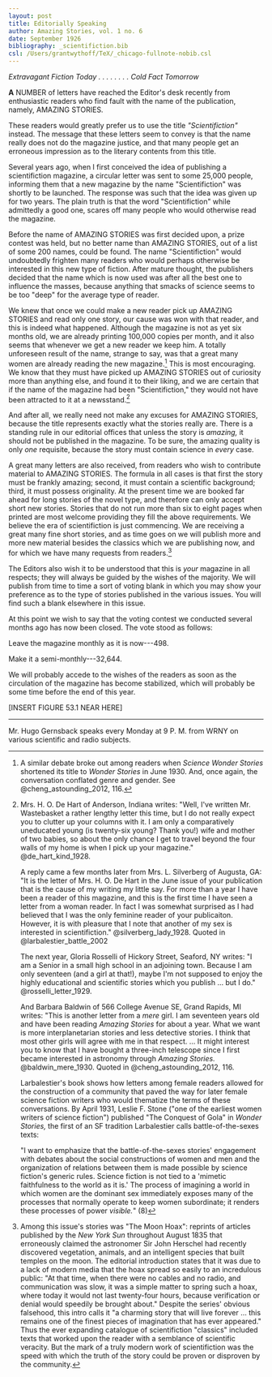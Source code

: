 ```yaml
---
layout: post
title: Editorially Speaking
author: Amazing Stories, vol. 1 no. 6
date: September 1926
bibliography: _scientifiction.bib
csl: /Users/grantwythoff/TeX/_chicago-fullnote-nobib.csl
---
```


*Extravagant Fiction Today . . . . . . . . Cold Fact Tomorrow*

**A** NUMBER of letters have reached the Editor's desk recently from enthusiastic readers who find fault with the name of the publication, namely, AMAZING STORIES.

These readers would greatly prefer us to use the title *"Scientifiction"* instead. The message that these letters seem to convey is that the name really does not do the magazine justice, and that many people get an erroneous impression as to the literary contents from this title.

Several years ago, when I first conceived the idea of publishing a scientifiction magazine, a circular letter was sent to some 25,000 people, informing them that a new magazine by the name "Scientifiction" was shortly to be launched. The response was such that the idea was given up for two years. The plain truth is that the word "Scientifiction" while admittedly a good one, scares off many people who would otherwise read the magazine.

Before the name of AMAZING STORIES was first decided upon, a prize contest was held, but no better name than AMAZING STORIES, out of a list of some 200 names, could be found. The name "Scientifiction" would undoubtedly frighten many readers who would perhaps otherwise be interested in this new type of fiction. After mature thought, the publishers decided that the name which is now used was after all the best one to influence the masses, because anything that smacks of science seems to be too "deep" for the average type of reader.

We knew that once we could make a new reader pick up AMAZING STORIES and read only one story, our cause was won with that reader, and this is indeed what happened. Although the magazine is not as yet six months old, we are already printing 100,000 copies per month, and it also seems that whenever we get a new reader we keep him. A totally unforeseen result of the name, strange to say, was that a great many women are already reading the new magazine.[^npq]  This is most encouraging. We know that they must have picked up AMAZING STORIES out of curiosity more than anything else, and found it to their liking, and we are certain that if the name of the magazine had been "Scientifiction," they would not have been attracted to it at a newsstand.[^wmn]

And after all, we really need not make any excuses for AMAZING STORIES, because the title represents exactly what the stories really are. There is a standing rule in our editorial offices that unless the story is *amazing,* it should not be published in the magazine. To be sure, the amazing quality is only *one* requisite, because the story must contain science in *every* case.

A great many letters are also received, from readers who wish to contribute material to AMAZING STORIES. The formula in all cases is that first the story must be frankly amazing; second, it must contain a scientific background; third, it must possess originality. At the present time we are booked far ahead for long stories of the novel type, and therefore can only accept short new stories. Stories that do not run more than six to eight pages when printed are most welcome providing they fill the above requirements. We believe the era of scientifiction is just commencing. We are receiving a great many fine short stories, and as time goes on we will publish more and more new material besides the classics which we are publishing now, and for which we have many requests from readers.[^hox]

The Editors also wish it to be understood that this is *your* magazine in all respects; they will always be guided by the wishes of the majority. We will publish from time to time a sort of voting blank in which you may show your preference as to the type of stories published in the various issues. You will find such a blank elsewhere in this issue.

At this point we wish to say that the voting contest we conducted several months ago has now been closed. The vote stood as follows:

Leave the magazine monthly as it is now---498.

Make it a semi-monthly---32,644.

We will probably accede to the wishes of the readers as soon as the circulation of the magazine has become stabilized, which will probably be some time before the end of this year.

[INSERT FIGURE 53.1 NEAR HERE]

* * * * * * * * * * * 

Mr. Hugo Gernsback speaks every Monday at 9 P. M. from WRNY on various scientific and radio subjects.

[^npq]: A similar debate broke out among readers when *Science Wonder Stories* shortened its title to *Wonder Stories* in June 1930.  And, once again, the conversation conflated genre and gender.  See @cheng_astounding_2012, 116.

[^wmn]: Mrs. H. O. De Hart of Anderson, Indiana writes:  "Well, I've written Mr. Wastebasket a rather lengthy letter this time, but I do not really expect you to clutter up your columns with it.  I am only a comparatively uneducated young (is twenty-six young? Thank you!) wife and mother of two babies, so about the only chance I get to travel beyond the four walls of my home is when I pick up your magazine." @de_hart_kind_1928.
    
    A reply came a few months later from Mrs. L. Silverberg of Augusta, GA:  "It is the letter of Mrs. H. O. De Hart in the June issue of your publication that is the cause of my writing my little say.  For more than a year I have been a reader of this magazine, and this is the first time I have seen a letter from a woman reader.  In fact I was somewhat surprised as I had believed that I was the only feminine reader of your publicaiton.  However, it is with pleasure that I note that another of my sex is interested in scientifiction." @silverberg_lady_1928.  Quoted in @larbalestier_battle_2002

    The next year, Gloria Rosselli of Hickory Street, Seaford, NY writes: "I am a Senior in a small high school in an adjoining town.  Because I am only seventeen (and a girl at that!), maybe I'm not supposed to enjoy the highly educational and scientific stories which you publish … but I do."  @rosselli_letter_1929.
          
    And Barbara Baldwin of 566 College Avenue SE, Grand Rapids, MI writes:  "This is another letter from a *mere* girl.  I am seventeen years old and have been reading *Amazing Stories* for about a year.  What we want is more interplanetarian stories and less detective stories.  I think that most other girls will agree with me in that respect. … It might interest you to know that I have bought a three-inch telescope since I first became interested in astronomy through *Amazing Stories.*  @baldwin_mere_1930.  Quoted in @cheng_astounding_2012, 116.

    Larbalestier's book shows how letters among female readers allowed for the construction of a community that paved the way for later female science fiction writers who would thematize the terms of these conversations.  By April 1931, Leslie F. Stone ("one of the earliest women writers of science fiction") published "The Conquest of Gola" in *Wonder Stories,* the first of an SF tradition Larbalestier calls battle-of-the-sexes texts:
    
    "I want to emphasize that the battle-of-the-sexes stories' engagement with debates about the social constructions of women and men and the organization of relations between them is made possible by science fiction's generic rules.  Science fiction is not tied to a 'mimetic faithfulness to the world as it is.'  The process of imagining a world in which women are the dominant sex immediately exposes many of the processes that normally operate to keep women subordinate; it renders these processes of power *visible.*" (8)

[^hox]:  Among this issue's stories was "The Moon Hoax": reprints of articles published by the *New York Sun* throughout August 1835 that erroneously claimed the astronomer Sir John Herschel had recently discovered vegetation, animals, and an intelligent species that built temples on the moon.  The editorial introduction states that it was due to a lack of modern media that the hoax spread so easily to an incredulous public:  "At that time, when there were no cables and no radio, and communication was slow, it was a simple matter to spring such a hoax, where today it would not last twenty-four hours, because verification or denial would speedily be brought about."  Despite the series' obvious falsehood, this intro calls it "a charming story that will live forever … this remains one of the finest pieces of imagination that has ever appeared."  Thus the ever expanding catalogue of scientifiction "classics" included texts that worked upon the reader with a semblance of scientific veracity.  But the mark of a truly modern work of scientifiction was the speed with which the truth of the story could be proven or disproven by the community.